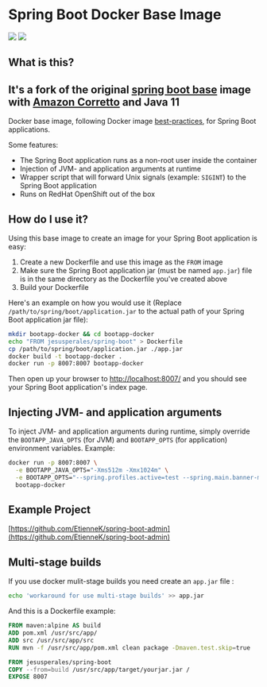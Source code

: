 # Spring Boot Docker Base Image

[![](https://img.shields.io/docker/stars/jesusperales/spring-boot.svg)](https://hub.docker.com/r/etiennek/spring-boot/ 'Docker hub')
[![](https://img.shields.io/docker/pulls/jesusperales/spring-boot.svg)](https://hub.docker.com/r/etiennek/spring-boot/ 'Docker hub')

## What is this?

## It's a fork of the original [spring boot base](https://github.com/EtienneK/spring-boot-docker-base) image with [Amazon Corretto](https://aws.amazon.com/es/corretto/) and Java 11

Docker base image, following Docker image
[best-practices](http://www.projectatomic.io/docs/docker-image-author-guidance/),
for Spring Boot applications.

Some features:

  - The Spring Boot application runs as a non-root user inside 
    the container
  - Injection of JVM- and application arguments at runtime
  - Wrapper script that will forward Unix signals (example: 
    `SIGINT`) to the Spring Boot application
  - Runs on RedHat OpenShift out of the box

## How do I use it?

Using this base image to create an image for your Spring
Boot application is easy:

  1. Create a new Dockerfile and use this image as the 
     `FROM` image
  1. Make sure the Spring Boot application jar (must be named `app.jar`) 
     file is in the same directory as the Dockerfile you've created above
  1. Build your Dockerfile

Here's an example on how you would use it
(Replace `/path/to/spring/boot/application.jar`
to the actual path of your Spring Boot application jar file):

```bash
mkdir bootapp-docker && cd bootapp-docker
echo "FROM jesusperales/spring-boot" > Dockerfile
cp /path/to/spring/boot/application.jar ./app.jar
docker build -t bootapp-docker .
docker run -p 8007:8007 bootapp-docker
```

Then open up your browser to
[http://localhost:8007/](http://localhost:8007/) and you
should see your Spring Boot application's index page.

## Injecting JVM- and application arguments

To inject JVM- and application arguments during runtime,
simply override the `BOOTAPP_JAVA_OPTS` (for JVM) and 
`BOOTAPP_OPTS` (for application) environment variables.
Example:

```bash
docker run -p 8007:8007 \
  -e BOOTAPP_JAVA_OPTS="-Xms512m -Xmx1024m" \
  -e BOOTAPP_OPTS="--spring.profiles.active=test --spring.main.banner-mode=off" \
  bootapp-docker
```

## Example Project

[https://github.com/EtienneK/spring-boot-admin](https://github.com/EtienneK/spring-boot-admin)

## Multi-stage builds

If you use docker mulit-stage builds you need create an `app.jar` file :

```bash
echo 'workaround for use multi-stage builds' >> app.jar 
```

And this is a Dockerfile example:

```Dockerfile
FROM maven:alpine AS build
ADD pom.xml /usr/src/app/
ADD src /usr/src/app/src
RUN mvn -f /usr/src/app/pom.xml clean package -Dmaven.test.skip=true

FROM jesusperales/spring-boot
COPY --from=build /usr/src/app/target/yourjar.jar /
EXPOSE 8007
```